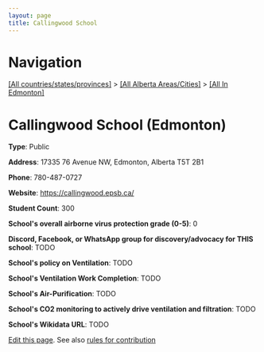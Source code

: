 ```yaml
---
layout: page
title: Callingwood School
---
```

# Navigation

[[All countries/states/provinces]](../../..) > [[All Alberta Areas/Cities]](../..) > [[All In Edmonton]](..)

# Callingwood School (Edmonton)

**Type**: Public

**Address**: 17335 76 Avenue NW, Edmonton, Alberta T5T 2B1

**Phone**: 780-487-0727

**Website**: <https://callingwood.epsb.ca/>

**Student Count**: 300

**School's overall airborne virus protection grade (0-5)**: 0

**Discord, Facebook, or WhatsApp group for discovery/advocacy for THIS school**: TODO

**School's policy on Ventilation**: TODO

**School's Ventilation Work Completion**: TODO

**School's Air-Purification**: TODO

**School's CO2 monitoring to actively drive ventilation and filtration**: TODO

**School's Wikidata URL**: TODO


[Edit this page](https://github.com/ventilate-schools/AB/edit/main/./Edmonton/Callingwood_School.md). See also [rules for contribution](../../../contribution-rules/)
